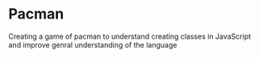 # Pacman
Creating a game of pacman to understand creating classes in JavaScript and improve genral understanding of the language
